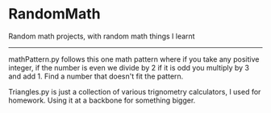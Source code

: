 # RandomMath
Random math projects, with random math things I learnt


--------------------------------------------------------------------------------


mathPattern.py follows this one math pattern where if you take any positive integer, if the number is even we divide by 2 if it is odd you multiply by 3 and add 1. Find a number that doesn't fit the pattern.


Triangles.py is just a collection of various trignometry calculators, I used for homework. Using it at a backbone for something bigger.
